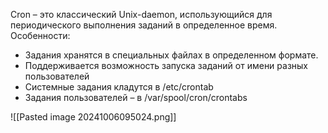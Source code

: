 Cron – это классический Unix-daemon, использующийся для периодического выполнения заданий в определенное время. Особенности:
- Задания хранятся в специальных файлах в определенном формате.
- Поддерживается возможность запуска заданий от имени разных пользователей 
- Системные задания кладутся в /etc/crontab 
- Задания пользователей – в /var/spool/cron/crontabs

![[Pasted image 20241006095024.png]]

